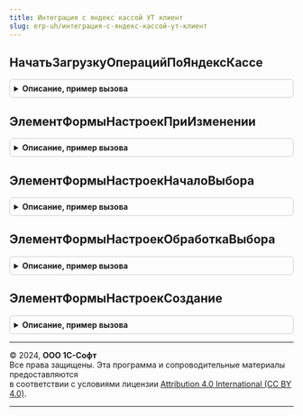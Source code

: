 ```yaml
---
title: Интеграция с яндекс кассой УТ клиент
slug: erp-uh/интеграция-с-яндекс-кассой-ут-клиент
---
```



## НачатьЗагрузкуОперацийПоЯндексКассе
<details style="margin: 1em 0; padding: 0.5em; border: 1px solid #ccc; border-radius: 6px;">

<summary style="font-weight: bold; cursor: pointer;">Описание, пример вызова</summary>

```bsl

Процедура НачатьЗагрузкуОперацийПоЯндексКассе(Знач ПараметрыЗагрузки, Знач ОписаниеОповещения = Неопределено, ВыводитьОкноОжидания = Истина) Экспорт
```

Пример вызова
```bsl
ИнтеграцияСЯндексКассойУТКлиент.НачатьЗагрузкуОперацийПоЯндексКассе(ПараметрыЗагрузки, ОписаниеОповещения, ВыводитьОкноОжидания);
```
</details>

## ЭлементФормыНастроекПриИзменении
<details style="margin: 1em 0; padding: 0.5em; border: 1px solid #ccc; border-radius: 6px;">

<summary style="font-weight: bold; cursor: pointer;">Описание, пример вызова</summary>

```bsl

Процедура ЭлементФормыНастроекПриИзменении(Контекст, Элемент) Экспорт
```

Пример вызова
```bsl
ИнтеграцияСЯндексКассойУТКлиент.ЭлементФормыНастроекПриИзменении(Контекст, Элемент) 
```
</details>

## ЭлементФормыНастроекНачалоВыбора
<details style="margin: 1em 0; padding: 0.5em; border: 1px solid #ccc; border-radius: 6px;">

<summary style="font-weight: bold; cursor: pointer;">Описание, пример вызова</summary>

```bsl

Процедура ЭлементФормыНастроекНачалоВыбора(Контекст, Элемент, ДанныеВыбора, СтандартнаяОбработка) Экспорт
```

Пример вызова
```bsl
ИнтеграцияСЯндексКассойУТКлиент.ЭлементФормыНастроекНачалоВыбора(Контекст, Элемент, ДанныеВыбора, СтандартнаяОбработка) 
```
</details>

## ЭлементФормыНастроекОбработкаВыбора
<details style="margin: 1em 0; padding: 0.5em; border: 1px solid #ccc; border-radius: 6px;">

<summary style="font-weight: bold; cursor: pointer;">Описание, пример вызова</summary>

```bsl

Процедура ЭлементФормыНастроекОбработкаВыбора(Контекст, Элемент, ВыбранноеЗначение, СтандартнаяОбработка) Экспорт
```

Пример вызова
```bsl
ИнтеграцияСЯндексКассойУТКлиент.ЭлементФормыНастроекОбработкаВыбора(Контекст, Элемент, ВыбранноеЗначение, СтандартнаяОбработка) 
```
</details>

## ЭлементФормыНастроекСоздание
<details style="margin: 1em 0; padding: 0.5em; border: 1px solid #ccc; border-radius: 6px;">

<summary style="font-weight: bold; cursor: pointer;">Описание, пример вызова</summary>

```bsl

Процедура ЭлементФормыНастроекСоздание(Контекст, Элемент, СтандартнаяОбработка) Экспорт
```

Пример вызова
```bsl
ИнтеграцияСЯндексКассойУТКлиент.ЭлементФормыНастроекСоздание(Контекст, Элемент, СтандартнаяОбработка) 
```
</details>

---

© 2024, **ООО 1С-Софт**  
Все права защищены. Эта программа и сопроводительные материалы предоставляются  
в соответствии с условиями лицензии [Attribution 4.0 International (CC BY 4.0)](https://creativecommons.org/licenses/by/4.0/legalcode).

---
